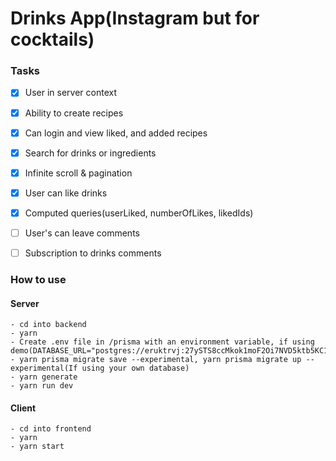 # Drinks App(Instagram but for cocktails)

### Tasks
  - [x] User in server context
  - [x] Ability to create recipes
  - [x] Can login and view liked, and added recipes
  - [x] Search for drinks or ingredients
  - [x] Infinite scroll & pagination
  - [x] User can like drinks
  - [x] Computed queries(userLiked, numberOfLikes, likedIds)
  - [ ] User's can leave comments
  - [ ] Subscription to drinks comments


### How to use 
  #### Server
    - cd into backend
    - yarn 
    - Create .env file in /prisma with an environment variable, if using demo(DATABASE_URL="postgres://eruktrvj:27ySTS8ccMkok1moF2Oi7NVD5ktb5KC1@drona.db.elephantsql.com:5432/eruktrvj")
    - yarn prisma migrate save --experimental, yarn prisma migrate up --experimental(If using your own database)
    - yarn generate
    - yarn run dev
  #### Client
    - cd into frontend
    - yarn 
    - yarn start
